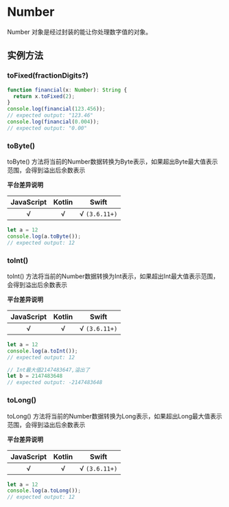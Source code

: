 # Number


Number 对象是经过封装的能让你处理数字值的对象。

## 实例方法


### toFixed(fractionDigits?)

<!-- UTSJSON.Number.toFixed.description -->

<!-- UTSJSON.Number.toFixed.param -->

<!-- UTSJSON.Number.toFixed.returValue -->

```ts
function financial(x: Number): String {
  return x.toFixed(2);
}
console.log(financial(123.456));
// expected output: "123.46"
console.log(financial(0.004));
// expected output: "0.00"
```

<!-- UTSJSON.Number.toFixed.compatibility -->

### toByte()

toByte() 方法将当前的Number数据转换为Byte表示，如果超出Byte最大值表示范围，会得到溢出后余数表示

**平台差异说明**

|JavaScript|Kotlin|Swift|
|:-:|:-:|:-:|
|√|√|√ `(3.6.11+)`|

```ts
let a = 12
console.log(a.toByte());
// expected output: 12
```


### toInt()

toInt() 方法将当前的Number数据转换为Int表示，如果超出Int最大值表示范围，会得到溢出后余数表示

**平台差异说明**

|JavaScript|Kotlin|Swift|
|:-:|:-:|:-:|
|√|√|√ `(3.6.11+)`|

```ts
let a = 12
console.log(a.toInt());
// expected output: 12

// Int最大值2147483647,溢出了
let b = 2147483648
// expected output: -2147483648 
```

### toLong()

toLong() 方法将当前的Number数据转换为Long表示，如果超出Long最大值表示范围，会得到溢出后余数表示

**平台差异说明**

|JavaScript|Kotlin|Swift|
|:-:|:-:|:-:|
|√|√|√ `(3.6.11+)`|

```ts
let a = 12
console.log(a.toLong());
// expected output: 12
```
